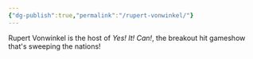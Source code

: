```yaml
---
{"dg-publish":true,"permalink":"/rupert-vonwinkel/"}
---
```


Rupert Vonwinkel is the host of *Yes! It! Can!*, the breakout hit gameshow that's sweeping the nations!
